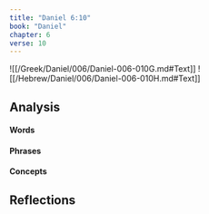 ```yaml
---
title: "Daniel 6:10"
book: "Daniel"
chapter: 6
verse: 10
---
```

![[/Greek/Daniel/006/Daniel-006-010G.md#Text]]
![[/Hebrew/Daniel/006/Daniel-006-010H.md#Text]]

## Analysis

#### Words

#### Phrases

#### Concepts

## Reflections
